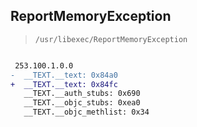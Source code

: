 ## ReportMemoryException

> `/usr/libexec/ReportMemoryException`

```diff

 253.100.1.0.0
-  __TEXT.__text: 0x84a0
+  __TEXT.__text: 0x84fc
   __TEXT.__auth_stubs: 0x690
   __TEXT.__objc_stubs: 0xea0
   __TEXT.__objc_methlist: 0x34

```
